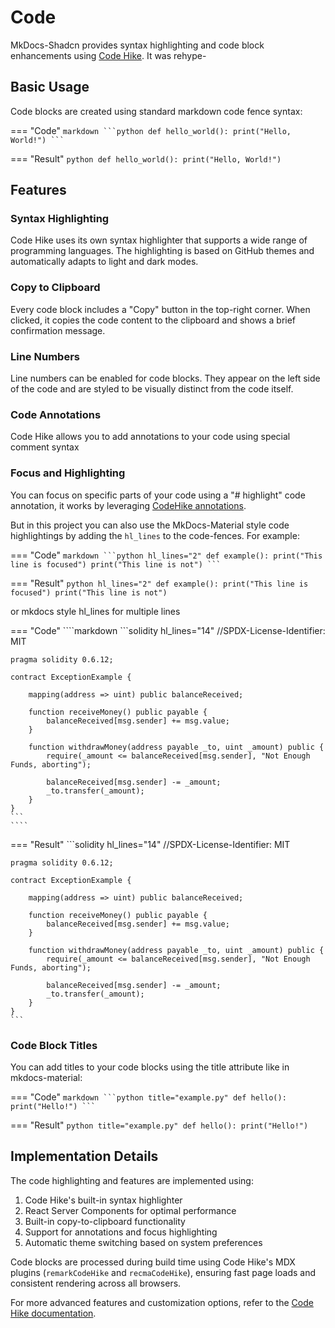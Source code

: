 # Code

MkDocs-Shadcn provides syntax highlighting and code block enhancements using [Code Hike](https://codehike.org/). It was rehype-

## Basic Usage

Code blocks are created using standard markdown code fence syntax:

=== "Code"
    ````markdown
    ```python
    def hello_world():
        print("Hello, World!")
    ```
    ````

=== "Result"
    ```python
    def hello_world():
        print("Hello, World!")
    ```

## Features

### Syntax Highlighting

Code Hike uses its own syntax highlighter that supports a wide range of programming languages. The highlighting is based on GitHub themes and automatically adapts to light and dark modes.

### Copy to Clipboard

Every code block includes a "Copy" button in the top-right corner. When clicked, it copies the code content to the clipboard and shows a brief confirmation message.

### Line Numbers

Line numbers can be enabled for code blocks. They appear on the left side of the code and are styled to be visually distinct from the code itself.

### Code Annotations

Code Hike allows you to add annotations to your code using special comment syntax

### Focus and Highlighting

You can focus on specific parts of your code using a "# highlight" code annotation, it works by leveraging [CodeHike annotations](https://codehike.org/docs/concepts/annotations).

But in this project you can also use the MkDocs-Material style code highlightings by adding the `hl_lines` to the code-fences. For example:

=== "Code"
    ````markdown
    ```python hl_lines="2"
    def example():
        print("This line is focused")
        print("This line is not")
    ```
    ````

=== "Result"
    ```python hl_lines="2"
    def example():
        print("This line is focused")
        print("This line is not")
    ```

or mkdocs style hl_lines for multiple lines

=== "Code"
    ````markdown
    ```solidity hl_lines="14"
    //SPDX-License-Identifier: MIT

    pragma solidity 0.6.12;
        
    contract ExceptionExample {
        
        mapping(address => uint) public balanceReceived;
    
        function receiveMoney() public payable {
            balanceReceived[msg.sender] += msg.value;
        }
        
        function withdrawMoney(address payable _to, uint _amount) public {
            require(_amount <= balanceReceived[msg.sender], "Not Enough Funds, aborting");
            
            balanceReceived[msg.sender] -= _amount;
            _to.transfer(_amount);
        }
    }
    ```
    ````
=== "Result"
    ```solidity hl_lines="14"
    //SPDX-License-Identifier: MIT

    pragma solidity 0.6.12;
        
    contract ExceptionExample {
        
        mapping(address => uint) public balanceReceived;
    
        function receiveMoney() public payable {
            balanceReceived[msg.sender] += msg.value;
        }
        
        function withdrawMoney(address payable _to, uint _amount) public {
            require(_amount <= balanceReceived[msg.sender], "Not Enough Funds, aborting");
            
            balanceReceived[msg.sender] -= _amount;
            _to.transfer(_amount);
        }
    }
    ```



### Code Block Titles

You can add titles to your code blocks using the title attribute like in mkdocs-material:

=== "Code"
    ````markdown
    ```python title="example.py"
    def hello():
        print("Hello!")
    ```
    ````

=== "Result"
    ```python title="example.py"
    def hello():
        print("Hello!")
    ```

## Implementation Details

The code highlighting and features are implemented using:

1. Code Hike's built-in syntax highlighter
2. React Server Components for optimal performance
3. Built-in copy-to-clipboard functionality
4. Support for annotations and focus highlighting
5. Automatic theme switching based on system preferences

Code blocks are processed during build time using Code Hike's MDX plugins (`remarkCodeHike` and `recmaCodeHike`), ensuring fast page loads and consistent rendering across all browsers.

For more advanced features and customization options, refer to the [Code Hike documentation](https://codehike.org/docs).
